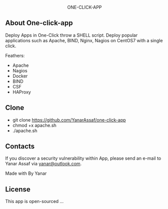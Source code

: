 <p align="center">ONE-CLICK-APP</p>


## About One-click-app

Deploy Apps in One-Click throw a SHELL script. 
Deploy popular applications such as Apache, BIND, Nginx, Nagios on CentOS7 with a single click.

Feathers:
- Apache
- Nagios
- Docker
- BIND
- CSF
- HAProxy

## Clone

- git clone https://github.com/YanarAssaf/one-click-app
- chmod +x apache.sh
- ./apache.sh

## Contacts

If you discover a security vulnerability within App, please send an e-mail to Yanar Assaf via [yanar@outlook.com](mailto:yanar@outlook.com).
<p class="love">Made with <i class="icon ion-heart"></i> By Yanar</p>

## License

This app is open-sourced ...

